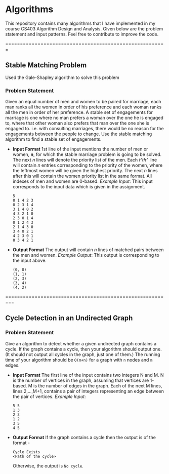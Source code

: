 # Algorithms

This repository contains many algorithms that I have implemented in my course CS403 Algorithm Design and Analysis. Given below are the problem statement and input patterns. Feel free to contribute to improve the code.

=======================================================

## Stable Matching Problem
Used the Gale-Shapley algorithm to solve this problem
### Problem Statement
Given an equal number of men and women to be paired for marriage, each man ranks all the women in order of his preference and each woman ranks all the
men in order of her preference. A stable set of engagements for marriage is one where no man prefers a woman over the one he is engaged to, where that other woman also prefers that man over the one she is engaged to. i.e. with consulting marriages, there would be no reason for the engagements between the people to change. Use the stable matching algorithm to find a stable set of engagements.

- **Input Format**
    1st line of the input mentions the number of men or women, **n**, for which the stable marriage problem is going to be solved.
    The next *n* lines will denote the priority list of the men. Each *i^th^* line will contain *n* entries corresponding to the priority of the women, where the leftmost women will be given the highest priority.
    The next *n* lines after this will contain the women priority list in the same format.
    All indexes of men and women are 0-based.
    *Example Input*:
    This input corresponds to the input data which is given in the assignment.
    ```
    5
    0 1 4 2 3
    0 2 3 1 4
    3 1 4 0 2
    4 3 2 1 0
    2 3 0 1 4
    0 1 2 4 3
    2 1 4 3 0
    3 4 0 2 1
    4 2 3 0 1
    0 3 4 2 1
    ```
- **Output Format**
    The output will contain *n* lines of matched pairs between the men and women.
    *Example Output*:
    This output is corresponding to the input above.
    ```
    (0, 0)
    (1, 1)
    (2, 3)
    (3, 4)
    (4, 2)
    ```
=========================================================

## Cycle Detection in an Undirected Graph
### Problem Statement
Give an algorithm to detect whether a given undirected graph contains a cycle. If the graph contains a cycle, then your algorithm should output one. (It should not output all cycles in the graph, just one of them.) The running time of your algorithm should be `O(m+n)` for a graph with `n` nodes and `m` edges.

- **Input Format**
    The first line of the input contains two integers N and M. N is the number of vertices in the graph, assuming that vertices are 1-based. M is the number of edges in the graph. Each of the next M lines, lines 2,...,M+1, contains a pair of integers representing an edge between the pair of vertices.
    *Example Input*:
    ```
    5 5
    1 3
    2 3
    1 2
    3 5
    4 5
    ```
- **Output Format**
    If the graph contains a cycle then the output is of the format -
    ```
    Cycle Exists
    <Path of the cycle>
    ```
    Otherwise, the output is `No cycle`.

